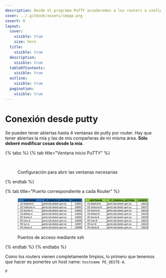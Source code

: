 ```yaml
---
description: Desde el programa PuTTY accederemos a los routers a configurar.
cover: ../.gitbook/assets/image.png
coverY: 0
layout:
  cover:
    visible: true
    size: hero
  title:
    visible: true
  description:
    visible: true
  tableOfContents:
    visible: true
  outline:
    visible: true
  pagination:
    visible: true
---
```


# Conexión desde putty

Se pueden tener abiertas hasta 4 ventanas de putty por router. Hay que tener abiertas la mía y las de mis compañeras de mi misma área. **Sólo deberé modificar cosas desde la mía**.

{% tabs %}
{% tab title="Ventana inicio PuTTY" %}
<figure><img src="../.gitbook/assets/Sesión putty.png" alt=""><figcaption><p>Configuración para abrir las ventanas necesarias</p></figcaption></figure>
{% endtab %}

{% tab title="Puerto correspondiente a cada Router" %}
<figure><img src="../.gitbook/assets/image (21).png" alt=""><figcaption><p>Puertos de acceso mediante ssh</p></figcaption></figure>
{% endtab %}
{% endtabs %}

Como los routers vienen completamente limpios, lo primero que tenemos que hacer es ponerles  un host name:  `hostname PE_OESTE-A`.&#x20;

```
P
```
